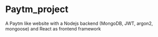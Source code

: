 # Paytm_project
A Paytm like website with a Nodejs backend (MongoDB, JWT, argon2, mongoose) and React as frontend framework
